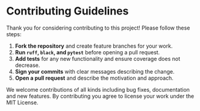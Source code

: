 # Contributing Guidelines

Thank you for considering contributing to this project! Please follow these steps:

1. **Fork the repository** and create feature branches for your work.
2. **Run `ruff`, `black`, and `pytest`** before opening a pull request.
3. **Add tests** for any new functionality and ensure coverage does not decrease.
4. **Sign your commits** with clear messages describing the change.
5. **Open a pull request** and describe the motivation and approach.

We welcome contributions of all kinds including bug fixes, documentation and new
features. By contributing you agree to license your work under the MIT License.
